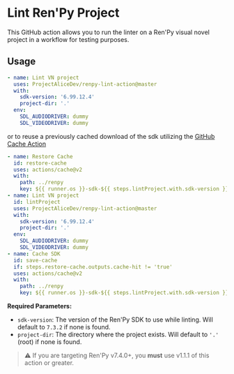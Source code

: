 # Lint Ren'Py Project

This GitHub action allows you to run the linter on a Ren'Py visual novel project in a workflow for testing purposes.

## Usage

```yml
- name: Lint VN project
  uses: ProjectAliceDev/renpy-lint-action@master
  with:
    sdk-version: '6.99.12.4'
    project-dir: '.'
  env:
    SDL_AUDIODRIVER: dummy
    SDL_VIDEODRIVER: dummy
```
or to reuse a previously cached download of the sdk utilizing the [GitHub Cache Action](https://github.com/marketplace/actions/cache)
```yml
- name: Restore Cache
  id: restore-cache
  uses: actions/cache@v2
  with:
    path: ../renpy
    key: ${{ runner.os }}-sdk-${{ steps.lintProject.with.sdk-version }}
- name: Lint VN project
  id: lintProject
  uses: ProjectAliceDev/renpy-lint-action@master
  with:
    sdk-version: '6.99.12.4'
    project-dir: '.'
  env:
    SDL_AUDIODRIVER: dummy
    SDL_VIDEODRIVER: dummy
- name: Cache SDK
  id: save-cache
  if: steps.restore-cache.outputs.cache-hit != 'true'
  uses: actions/cache@v2
  with:
    path: ../renpy
    key: ${{ runner.os }}-sdk-${{ steps.lintProject.with.sdk-version }}
```

**Required Parameters:**

- `sdk-version`: The version of the Ren'Py SDK to use while linting. Will default to `7.3.2` if none is found.
- `project-dir`: The directory where the project exists. Will default to `'.'` (root) if none is found.

> :warning: If you are targeting Ren'Py v7.4.0+, you **must** use v1.1.1 of this action or greater.
